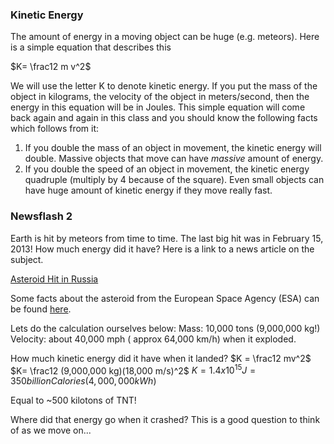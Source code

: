 ### Kinetic Energy

The amount of energy in a moving object can be huge (e.g. meteors). Here is a simple equation that describes this   
  
$K= \frac12 m v^2$   
  
We will use the letter K to denote kinetic energy. If you put the mass of the object in kilograms, the velocity of the object in meters/second, then the energy in this equation will be in Joules. This simple equation will come back again and again in this class and you should know the following facts which follows from it:

1. If you double the mass of an object in movement, the kinetic energy will double. Massive objects that move can have _massive_ amount of energy.
2. If you double the speed of an object in movement, the kinetic energy quadruple (multiply by 4 because of the square). Even small objects can have huge amount of kinetic energy if they move really fast.

### Newsflash 2

Earth is hit by meteors from time to time. The last big hit was in February 15, 2013! How much energy did it have? Here is a link to a news article on the subject.

[Asteroid Hit in Russia](www.foxnews.com/science/2013/02/15/injuries-reported-after-meteorite-falls-in-russia-ural-mountains)

Some facts about the asteroid from the European Space Agency (ESA) can be found [here](www.esa.int/Our_Activities/Operations/Space_Situational_Awareness/Russia_asteroid_impact_ESA_update_and_assessment).

Lets do the calculation ourselves below: 
Mass: 10,000 tons (9,000,000 kg!)
Velocity: about 40,000 mph ( approx 64,000 km/h) when it exploded.

How much kinetic energy did it have when it landed?
$K = \frac12 mv^2$
$K= \frac12 (9,000,000 kg)(18,000 m/s)^2$
$K=1.4x10^15 J = 350 billion Calories ( 4,000,000 kWh)$

Equal to ~500 kilotons of TNT!  

Where did that energy go when it crashed? This is a good question to think of as we move on...
